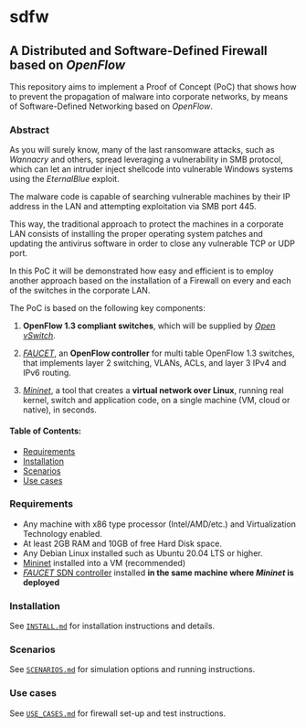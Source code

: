 # sdfw
## **A Distributed and Software-Defined Firewall based on *OpenFlow***

This repository aims to implement a Proof of Concept (PoC) that shows how to prevent the propagation of malware into corporate networks, by means of Software-Defined Networking based on *OpenFlow*.

### **Abstract**
As you will surely know, many of the last ransomware attacks, such as *Wannacry* and others, spread leveraging a vulnerability in SMB protocol, which can let an intruder inject shellcode into vulnerable Windows systems using the *EternalBlue* exploit.

The malware code is capable of searching vulnerable machines by their IP address in the LAN and attempting exploitation via SMB port 445.

This way, the traditional approach to protect the machines in a corporate LAN consists of installing the proper operating system patches and updating the antivirus software in order to close any vulnerable TCP or UDP port.

In this PoC it will be demonstrated how easy and efficient is to employ another approach based on the installation of a Firewall on every and each of the switches in the corporate LAN.

The PoC is based on the following key components:

1. **OpenFlow 1.3 compliant switches**, which will be supplied by [*Open vSwitch*](http://openvswitch.org/).

2. [*FAUCET*](https://github.com/faucetsdn/faucet), an **OpenFlow controller** for multi table OpenFlow 1.3 switches, that implements layer 2 switching, VLANs, ACLs, and layer 3 IPv4 and IPv6 routing.

3. [*Mininet*](http://mininet.org/), a tool that creates a **virtual network over Linux**, running real kernel, switch and application code, on a single machine (VM, cloud or native), in seconds.

#### Table of Contents:

- [Requirements](https://github.com/salvadorestran/sdfw#requirements)
- [Installation](https://github.com/salvadorestran/sdfw#installation)
- [Scenarios](https://github.com/salvadorestran/sdfw#scenarios)
- [Use cases](https://github.com/salvadorestran/sdfw#use-cases)

### **Requirements**

- Any machine with x86 type processor (Intel/AMD/etc.) and Virtualization Technology enabled.
- At least 2GB RAM and 10GB of free Hard Disk space.
- Any Debian Linux installed such as Ubuntu 20.04 LTS or higher.
- [Mininet](http://mininet.org/download/) installed into a VM (recommended)
- [*FAUCET* SDN controller](https://github.com/osrg/ryu) installed **in the same machine where *Mininet* is deployed**

### **Installation**
See [`INSTALL.md`](https://github.com/salvadorestran/sdfw/blob/master/INSTALL.md) for installation instructions and details.

### **Scenarios**
See [`SCENARIOS.md`](https://github.com/salvadorestran/sdfw/blob/master/SCENARIOS.md) for simulation options and running instructions.

### **Use cases**
See [`USE_CASES.md`](https://github.com/salvadorestran/sdfw/blob/master/USE_CASES.md) for firewall set-up and test instructions.
